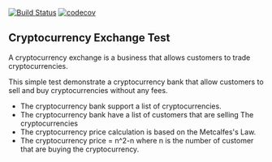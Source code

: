 [![Build Status](https://img.shields.io/travis/embenzekri/cryptocurrency-exchange.svg?style=flat)](https://travis-ci.org/embenzekri/cryptocurrency-exchange)
[![codecov](https://img.shields.io/codecov/c/github/embenzekri/cryptocurrency-exchange.svg?style=flat)](https://codecov.io/gh/embenzekri/cryptocurrency-exchange/branch/master)

Cryptocurrency Exchange Test
-----

A cryptocurrency exchange is a business that allows customers to trade cryptocurrencies.

This simple test demonstrate a cryptocurrency bank that allow customers to sell and buy cryptocurrencies without any fees.

- The cryptocurrency bank support a list of cryptocurrencies.
- The cryptocurrency bank have a list of customers that are selling The cryptocurrencies
- The cryptocurrency price calculation is based on the Metcalfes's Law.
- The cryptocurrency price = n^2-n where n is the number of customer that are buying the cryptocurrency.

